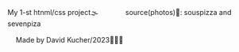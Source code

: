 My 1-st htnml/css project🌫
ㅤ
ㅤ
ㅤ
source(photos)📼: souspizza and sevenpiza

ㅤ
Made by David Kucher/2023🧐🧐🧐
